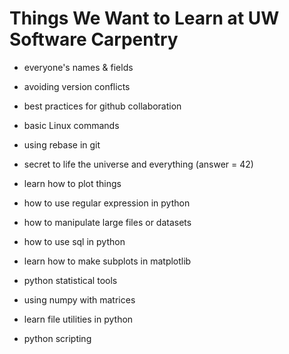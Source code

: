 # Things We Want to Learn at UW Software Carpentry

- everyone's names & fields

- avoiding version conflicts

- best practices for github collaboration

- basic Linux commands

- using rebase in git

- secret to life the universe and everything (answer = 42)

- learn how to plot things

- how to use regular expression in python

- how to manipulate large files or datasets

- how to use sql in python

- learn how to make subplots in matplotlib

- python statistical tools

- using numpy with matrices

- learn file utilities in python

- python scripting
